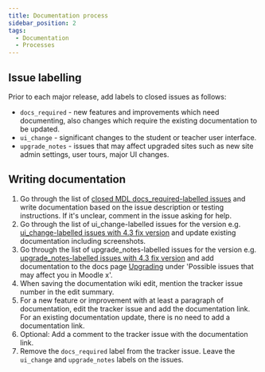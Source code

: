 ```yaml
---
title: Documentation process
sidebar_position: 2
tags:
  - Documentation
  - Processes
---
```


## Issue labelling

Prior to each major release, add labels to closed issues as follows:

- `docs_required` - new features and improvements which need documenting, also changes which require the existing documentation to be updated.
- `ui_change` - significant changes to the student or teacher user interface.
- `upgrade_notes` - issues that may affect upgraded sites such as new site admin settings, user tours, major UI changes.

## Writing documentation

1. Go through the list of [closed MDL docs_required-labelled issues](https://moodle.atlassian.net/issues/?jql=project%20%3D%20MDL%20AND%20status%20%3D%20Closed%20AND%20labels%20%3D%20docs_required) and write documentation based on the issue description or testing instructions. If it's unclear, comment in the issue asking for help.
2. Go through the list of ui_change-labelled issues for the version e.g. [ui_change-labelled issues with 4.3 fix version](https://moodle.atlassian.net/issues/?jql=project%20%3D%20MDL%20AND%20resolution%20%3D%20Fixed%20AND%20fixVersion%20%3D%204.3%20AND%20labels%20%3D%20ui_change) and update existing documentation including screenshots.
3. Go through the list of upgrade_notes-labelled issues for the version e.g. [upgrade_notes-labelled issues with 4.3 fix version](https://moodle.atlassian.net/issues/?jql=project%20%3D%20MDL%20AND%20resolution%20%3D%20Fixed%20AND%20fixVersion%20%3D%204.3%20AND%20labels%20%3D%20upgrade_notes) and add documentation to the docs page [Upgrading](https://docs.moodle.org/en/Upgrading) under 'Possible issues that may affect you in Moodle x'.
4. When saving the documentation wiki edit, mention the tracker issue number in the edit summary.
5. For a new feature or improvement with at least a paragraph of documentation, edit the tracker issue and add the documentation link. For an existing documentation update, there is no need to add a documentation link.
6. Optional: Add a comment to the tracker issue with the documentation link.
7. Remove the `docs_required` label from the tracker issue. Leave the `ui_change` and `upgrade_notes` labels on the issues.
